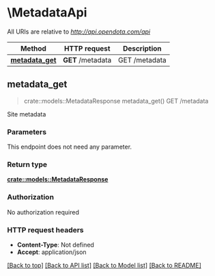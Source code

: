 # \MetadataApi

All URIs are relative to *http://api.opendota.com/api*

Method | HTTP request | Description
------------- | ------------- | -------------
[**metadata_get**](MetadataApi.md#metadata_get) | **GET** /metadata | GET /metadata



## metadata_get

> crate::models::MetadataResponse metadata_get()
GET /metadata

Site metadata

### Parameters

This endpoint does not need any parameter.

### Return type

[**crate::models::MetadataResponse**](MetadataResponse.md)

### Authorization

No authorization required

### HTTP request headers

- **Content-Type**: Not defined
- **Accept**: application/json

[[Back to top]](#) [[Back to API list]](../README.md#documentation-for-api-endpoints) [[Back to Model list]](../README.md#documentation-for-models) [[Back to README]](../README.md)

